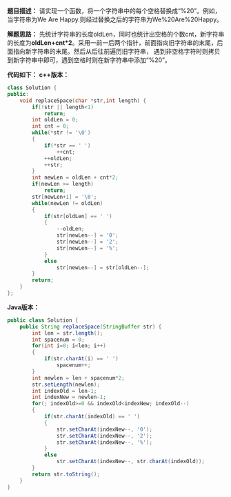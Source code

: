 **题目描述：**
请实现一个函数，将一个字符串中的每个空格替换成“%20”。例如，当字符串为We Are Happy.则经过替换之后的字符串为We%20Are%20Happy。

**解题思路：**
先统计字符串的长度oldLen，同时也统计出空格的个数cnt，新字符串的长度为**oldLen+cnt*2**。采用一前一后两个指针，前面指向旧字符串的末尾，后面指向新字符串的末尾。然后从后往前遍历旧字符串， 遇到非空格字符时则拷贝到新字符串中即可，遇到空格时则在新字符串中添加“%20”。

**代码如下：**
**c++版本：**
```cpp
class Solution {
public:
	void replaceSpace(char *str,int length) {
        if(!str || length<1)
            return;
        int oldLen = 0;
        int cnt = 0;
        while(*str != '\0')
        {
            if(*str == ' ')
                ++cnt;
            ++oldLen;
            ++str;
        }
        int newLen = oldLen + cnt*2;
        if(newLen >= length)
            return;
        str[newLen+1] = '\0';
        while(newLen != oldLen)
        {
            if(str[oldLen] == ' ')
            {
                --oldLen;
                str[newLen--] = '0';
                str[newLen--] = '2';
                str[newLen--] = '%';
            }
            else
                str[newLen--] = str[oldLen--];
        }
        return;
	}
};
```

**Java版本：**
```java
public class Solution {
    public String replaceSpace(StringBuffer str) {
        int len = str.length();
        int spacenum = 0;
        for(int i=0; i<len; i++)
        {
            if(str.charAt(i) == ' ')
                spacenum++;
        }
        int newlen = len + spacenum*2;
        str.setLength(newlen);
        int indexOld = len-1;
        int indexNew = newlen-1;
        for(; indexOld>=0 && indexOld<indexNew; indexOld--)
        {
            if(str.charAt(indexOld) == ' ')
            {
                str.setCharAt(indexNew--, '0');
                str.setCharAt(indexNew--, '2');
                str.setCharAt(indexNew--, '%');
            }
            else
                str.setCharAt(indexNew--, str.charAt(indexOld));
        }
        return str.toString();
    }
}
```